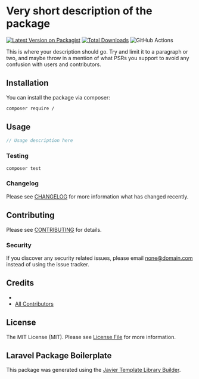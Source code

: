 # Very short description of the package

[![Latest Version on Packagist](https://img.shields.io/packagist/v//.svg?style=flat-square)](https://packagist.org/packages//)
[![Total Downloads](https://img.shields.io/packagist/dt//.svg?style=flat-square)](https://packagist.org/packages//)
![GitHub Actions](https://github.com///actions/workflows/main.yml/badge.svg)

This is where your description should go. Try and limit it to a paragraph or two, and maybe throw in a mention of what PSRs you support to avoid any confusion with users and contributors.

## Installation

You can install the package via composer:

```bash
composer require /
```

## Usage

```php
// Usage description here
```

### Testing

```bash
composer test
```

### Changelog

Please see [CHANGELOG](CHANGELOG.md) for more information what has changed recently.

## Contributing

Please see [CONTRIBUTING](CONTRIBUTING.md) for details.

### Security

If you discover any security related issues, please email none@domain.com instead of using the issue tracker.

## Credits

-   [](https://github.com/)
-   [All Contributors](../../contributors)

## License

The MIT License (MIT). Please see [License File](LICENSE.md) for more information.

## Laravel Package Boilerplate

This package was generated using the [Javier Template Library Builder](https://www.google.com).
